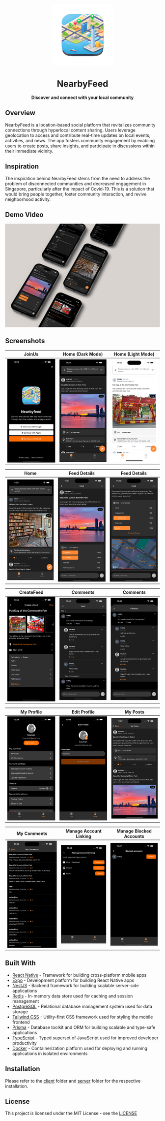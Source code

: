 <!-- markdownlint-disable MD033 MD041 -->

<div align="center">
 <img src="docs/icon-readme.png" width="200" height="200" alt='icon-readme'>
 <h1>NearbyFeed</h1>
 <p>
  <b>Discover and connect with your local community</b>
 </p>
</div>

## Overview

NearbyFeed is a location-based social platform that revitalizes community connections through hyperlocal content sharing. Users leverage geolocation to access and contribute real-time updates on local events, activities, and news. The app fosters community engagement by enabling users to create posts, share insights, and participate in discussions within their immediate vicinity.

## Inspiration

The inspiration behind NearbyFeed stems from the need to address the problem of disconnected communities and decreased engagement in Singapore, particularly after the impact of Covid-19. This is a solution that would bring people together, foster community interaction, and revive neighborhood activity.

## Demo Video

[![NearbyFeed Demo](docs/illustration.png)](https://youtu.be/avnXtx58izs)

## Screenshots

**JoinUs**            |  **Home (Dark Mode)**            | **Home (Light Mode)**
:-------------------------:|:-------------------------:|:-------------------------:
![Onboarding](docs/Onboarding.png) |  ![Home 1](docs/Home%201.png)  |  ![Home 3](docs/Home%203.png)

**Home**            | **Feed Details**            | **Feed Details**
:-------------------------:|:-------------------------:|:-------------------------:
![Home 2](docs/Home%202.png)  | ![Feed Details 1](docs/Feed%20Details.png)  | ![Feed Details 2](docs/Feed%20Details%202.png)

**CreateFeed**            | **Comments**            | **Comments**
:-------------------------:|:-------------------------:|:-------------------------:
![Add Feed](docs/Create%20Feed.png)  |  ![Comment 1](docs/Comments%201.png)  |  ![Comment 2](docs/Comments%202.png)

**My Profile**            | **Edit Profile**            | **My Posts**
:-------------------------:|:-------------------------:|:-------------------------:
![My Profile](docs/My%20Profile.png)  | ![Edit Profile](docs/Edit%20Profile.png)  | ![My Posts](docs/My%20Posts.png)

**My Comments**            | **Manage Account Linking**            | **Manage Blocked Accounts**
:-------------------------:|:-------------------------:|:-------------------------:
![My Comments](docs/My%20Comments.png)  | ![Manage Account Linking](docs/Manage%20Account%20Linking.png)  | ![Manage Blocked Accounts](docs/Manage%20Blocked%20Accounts.png)

## Built With

- [React Native](https://reactnative.dev/) - Framework for building cross-platform mobile apps
- [Expo](https://expo.io/) - Development platform for building React Native apps
- [NestJS](https://nestjs.com/) - Backend framework for building scalable server-side applications
- [Redis](https://redis.io/) - In-memory data store used for caching and session management
- [PostgreSQL](https://www.postgresql.org/) - Relational database management system used for data storage
- [Tailwind CSS](https://tailwindcss.com/) - Utility-first CSS framework used for styling the mobile frontend
- [Prisma](https://www.prisma.io/) - Database toolkit and ORM for building scalable and type-safe applications
- [TypeScript](https://www.typescriptlang.org/) - Typed superset of JavaScript used for improved developer productivity
- [Docker](https://www.docker.com/) - Containerization platform used for deploying and running applications in isolated environments

## Installation

Please refer to the [client](/client/README.md) folder and [server](/server/README.md) folder for the respective installation.

## License

This project is licensed under the MIT License - see the [LICENSE](LICENSE)

